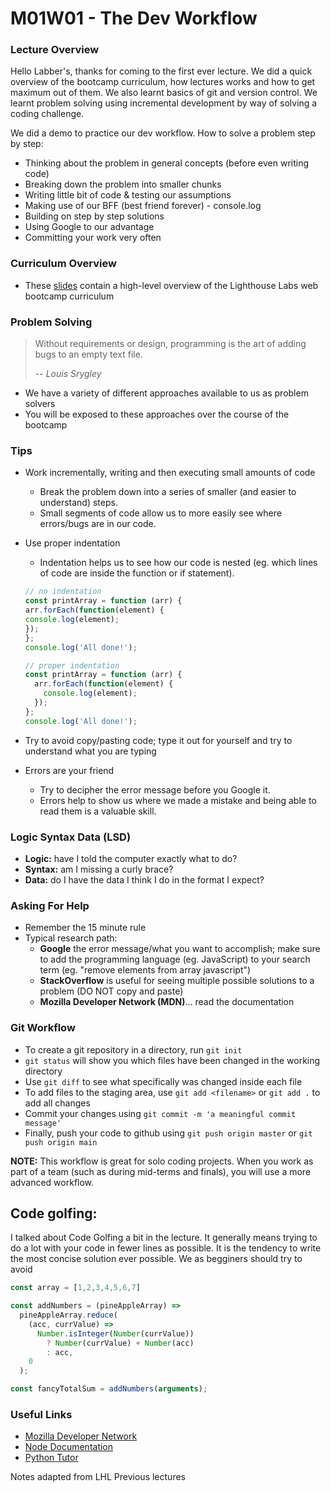 # M01W01 - The Dev Workflow

### Lecture Overview

Hello Labber's, thanks for coming to the first ever lecture. We did a quick overview of the bootcamp curriculum, how lectures works and how to get maximum out of them. We also learnt basics of git and version control. We learnt problem solving using incremental development by way of solving a coding challenge.

We did a demo to practice our dev workflow. How to solve a problem step by step:

* Thinking about the problem in general concepts (before even writing code)
* Breaking down the problem into smaller chunks
* Writing little bit of code & testing our assumptions
* Making use of our BFF (best friend forever) - console.log
* Building on step by step solutions
* Using Google to our advantage
* Committing your work very often 

### Curriculum Overview

- These [slides](https://docs.google.com/presentation/d/1m3R_aN4S5YoCBmXRbjaZQGatygWyZXYLcN-fkcP_HWA) contain a high-level overview of the Lighthouse Labs web bootcamp curriculum

### Problem Solving

> Without requirements or design, programming is the art of adding bugs to an empty text file.
>
> -- _Louis Srygley_

- We have a variety of different approaches available to us as problem solvers
- You will be exposed to these approaches over the course of the bootcamp

### Tips

- Work incrementally, writing and then executing small amounts of code
  - Break the problem down into a series of smaller (and easier to understand) steps.
  - Small segments of code allow us to more easily see where errors/bugs are in our code.

- Use proper indentation
  - Indentation helps us to see how our code is nested (eg. which lines of code are inside the function or if statement).

  ```javascript
  // no indentation
  const printArray = function (arr) {
  arr.forEach(function(element) {
  console.log(element);
  });
  };
  console.log('All done!');

  // proper indentation
  const printArray = function (arr) {
    arr.forEach(function(element) {
      console.log(element);
    });
  };
  console.log('All done!');
  ```

- Try to avoid copy/pasting code; type it out for yourself and try to understand what you are typing
- Errors are your friend
  - Try to decipher the error message before you Google it.
  - Errors help to show us where we made a mistake and being able to read them is a valuable skill.

### Logic Syntax Data (LSD)

- **Logic:** have I told the computer exactly what to do?
- **Syntax:** am I missing a curly brace?
- **Data:** do I have the data I think I do in the format I expect?

### Asking For Help

- Remember the 15 minute rule
- Typical research path:
  - **Google** the error message/what you want to accomplish; make sure to add the programming language (eg. JavaScript) to your search term (eg. "remove elements from array javascript")
  - **StackOverflow** is useful for seeing multiple possible solutions to a problem (DO NOT copy and paste)
  - **Mozilla Developer Network (MDN)**... read the documentation

### Git Workflow

* To create a git repository in a directory, run `git init`
* `git status` will show you which files have been changed in the working directory
* Use `git diff` to see what specifically was changed inside each file
* To add files to the staging area, use `git add <filename>` or `git add .` to add all changes
* Commit your changes using `git commit -m 'a meaningful commit message'`
* Finally, push your code to github using `git push origin master` or `git push origin main`

**NOTE:** This workflow is great for solo coding projects. When you work as part of a team (such as during mid-terms and finals), you will use a more advanced workflow.

## Code golfing:

I talked about Code Golfing a bit in the lecture.
It generally means trying to do a lot with your code in fewer lines as possible.
It is the tendency to write the most concise solution ever possible.
We as begginers should try to avoid

```javascript
const array = [1,2,3,4,5,6,7]

const addNumbers = (pineAppleArray) =>
  pineAppleArray.reduce(
    (acc, currValue) =>
      Number.isInteger(Number(currValue))
        ? Number(currValue) + Number(acc)
        : acc,
    0
  );

const fancyTotalSum = addNumbers(arguments);
  ```


### Useful Links
- [Mozilla Developer Network](https://developer.mozilla.org/en-US/)
- [Node Documentation](https://nodejs.org/en/docs/)
- [Python Tutor](http://pythontutor.com/javascript.html#mode=edit)


Notes adapted from LHL Previous lectures